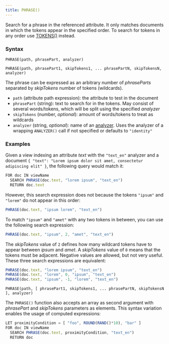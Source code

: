 ```yaml
---
title: PHRASE()
---
```


Search for a phrase in the referenced attribute. It only matches documents in which the tokens appear in the specified order. To search for tokens in any order use [TOKENS()](tokens.md) instead.

### Syntax

`PHRASE(path, phrasePart, analyzer)`

`PHRASE(path, phrasePart1, skipTokens1, ... phrasePartN, skipTokensN, analyzer)`

The phrase can be expressed as an arbitrary number of _phraseParts_ separated by _skipTokens_ number of tokens (wildcards).

- `path` (attribute path expression): the attribute to test in the document
- `phrasePart` (string): text to search for in the tokens. May consist of several words/tokens, which will be split using the specified _analyzer_
- `skipTokens` (number, _optional_): amount of words/tokens to treat
  as wildcards
- `analyzer` (string, _optional_): name of an [analyzer](../../analyzers/index.md). Uses the analyzer of a wrapping `ANALYZER()` call if not specified or defaults to `"identity"`

### Examples

Given a view indexing an attribute _text_ with the `"text_en"` analyzer and a document `{ "text": "Lorem ipsum dolor sit amet, consectetur adipiscing elit" }`, the following query would match it:

```js
FOR doc IN viewName
  SEARCH PHRASE(doc.text, "lorem ipsum", "text_en")
  RETURN doc.text
```

However, this search expression does not because the tokens `"ipsum"` and `"lorem"` do not appear in this order:

```js
PHRASE(doc.text, "ipsum lorem", "text_en")
```

To match `"ipsum"` and `"amet"` with any two tokens in between, you can use the
following search expression:

```js
PHRASE(doc.text, "ipsum", 2, "amet", "text_en")
```

The _skipTokens_ value of `2` defines how many wildcard tokens have to appear between _ipsum_ and _amet_. A _skipTokens_ value of `0` means that the tokens must be adjacent. Negative values are allowed, but not very useful. These three search expressions are equivalent:

```js
PHRASE(doc.text, "lorem ipsum", "text_en")
PHRASE(doc.text, "lorem", 0, "ipsum", "text_en")
PHRASE(doc.text, "ipsum", -1, "lorem", "text_en")
```

`PHRASE(path, [ phrasePart1, skipTokens1, ... phrasePartN, skipTokensN ], analyzer)`

The `PHRASE()` function also accepts an array as second argument with _phrasePart_ and _skipTokens_ parameters as elements. This syntax variation enables the usage of computed expressions:

```js
LET proximityCondition = [ "foo", ROUND(RAND()*10), "bar" ]
FOR doc IN viewName
  SEARCH PHRASE(doc.text, proximityCondition, "text_en")
  RETURN doc
```
